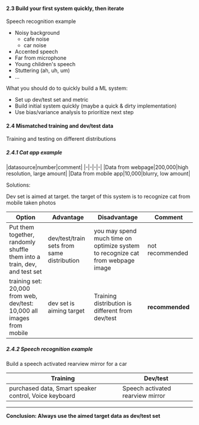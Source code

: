 #### 2.3 Build your first system quickly, then iterate

Speech recognition example

- Noisy background
    - cafe noise
    - car noise
- Accented speech 
- Far from microphone 
- Young children's speech 
- Stuttering (ah, uh, um)
- ... 

What you should do to quickly build a ML system:
- Set up dev/test set and metric 
- Build initial system quickly (maybe a quick & dirty implementation)
- Use bias/variance analysis to prioritize next step


#### 2.4 Mismatched training and dev/test data 
Training and testing on different distributions 


##### 2.4.1 Cat app example

|datasource|number|comment|
|-|-|-|-|
|Data from webpage|200,000|high resolution, large amount|
|Data from mobile app|10,000|blurry, low amount|


Solutions:

Dev set is aimed at target. the target of this system is to recognize cat from mobile taken photos

|Option|Advantage|Disadvantage|Comment|
|-|-|-|-|
|Put them together, randomly shuffle them into a train, dev, and test set|dev/test/train sets from same distribution|you may spend much time on optimize system to recognize cat from webpage image|not recommended|
|training set: 20,000 from web, dev/test: 10,000 all images from mobile|dev set is aiming target|Training distribution is different from dev/test|**recommended**|

##### 2.4.2 Speech recognition example
Build a speech activated rearview mirror for a car

|Training|Dev/test|
|-|-|
|purchased data, Smart speaker control, Voice keyboard| Speech activated rearview mirror|


-----
**Conclusion: Always use the aimed target data as dev/test set**










